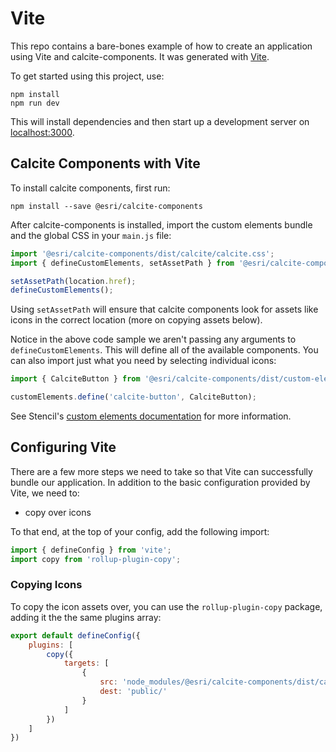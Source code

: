 # Vite

This repo contains a bare-bones example of how to create an application using Vite and calcite-components. It was generated with [Vite](https://vitejs.dev/).

To get started using this project, use:

```
npm install
npm run dev
```

This will install dependencies and then start up a development server on [localhost:3000](http://localhost:3000).

## Calcite Components with Vite

To install calcite components, first run:

```
npm install --save @esri/calcite-components
```

After calcite-components is installed, import the custom elements bundle and the global CSS in your `main.js` file:

```js
import '@esri/calcite-components/dist/calcite/calcite.css';
import { defineCustomElements, setAssetPath } from '@esri/calcite-components/dist/custom-elements';

setAssetPath(location.href);
defineCustomElements();
```

Using `setAssetPath` will ensure that calcite components look for assets like icons in the correct location (more on copying assets below).

Notice in the above code sample we aren't passing any arguments to `defineCustomElements`. This will define all of the available components. You can also import just what you need by selecting individual icons:

```js
import { CalciteButton } from '@esri/calcite-components/dist/custom-elements';

customElements.define('calcite-button', CalciteButton);
```

See Stencil's [custom elements documentation](https://stenciljs.com/docs/custom-elements) for more information.

## Configuring Vite

There are a few more steps we need to take so that Vite can successfully bundle our application. In addition to the basic configuration provided by Vite, we need to:

- copy over icons

To that end, at the top of your config, add the following import:

```js
import { defineConfig } from 'vite';
import copy from 'rollup-plugin-copy';
```

### Copying Icons

To copy the icon assets over, you can use the `rollup-plugin-copy` package, adding it the the same plugins array:

```js
export default defineConfig({
	plugins: [
		copy({
			targets: [
				{
					src: 'node_modules/@esri/calcite-components/dist/calcite/assets/',
					dest: 'public/'
				}
			]
		})
	]
})
```

